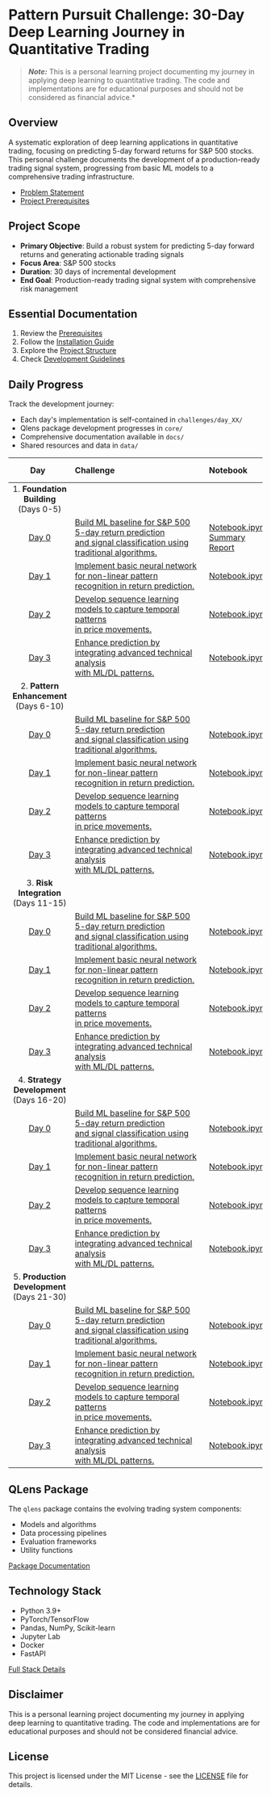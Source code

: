 # Pattern Pursuit Challenge: 30-Day Deep Learning Journey in Quantitative Trading

> **_Note:_** This is a personal learning project documenting my journey in applying deep learning to quantitative trading. The code and implementations are for educational purposes and should not be considered as financial advice.*

## Overview
A systematic exploration of deep learning applications in quantitative trading, focusing on predicting 5-day forward returns for S&P 500 stocks. This personal challenge documents the development of a production-ready trading signal system, progressing from basic ML models to a comprehensive trading infrastructure.
- [Problem Statement](docs/overview/problem_statement.md)
- [Project Prerequisites](docs/setup/prerequisites.md)

## Project Scope
- **Primary Objective**: Build a robust system for predicting 5-day forward returns and generating actionable trading signals
- **Focus Area**: S&P 500 stocks
- **Duration**: 30 days of incremental development
- **End Goal**: Production-ready trading signal system with comprehensive risk management

## Essential Documentation
1. Review the [Prerequisites](docs/setup/prerequisites.md)
2. Follow the [Installation Guide](docs/setup/installation.md)
3. Explore the [Project Structure](docs/overview/structure.md)
4. Check [Development Guidelines](docs/development/guidelines.md)

## Daily Progress
Track the development journey:
- Each day's implementation is self-contained in `challenges/day_XX/`
- Qlens package development progresses in `core/`
- Comprehensive documentation available in `docs/`
- Shared resources and data in `data/`

| <div style="width:100px">Day</div>| <div style="width:250px">Challenge</div> | Notebook      | Executive Summary   | Technical Summary   | status  |
| :---:     | :---       | :---          | :---                | :---                | :---:   |
| 1. **Foundation Building** (Days 0-5)
| [Day 0](pattern_pursuit/challenges/day_00/)|[Build ML baseline for S&P 500 5-day return prediction <br> and signal classification using traditional algorithms.](pattern_pursuit/challenges/day_00/challenge.md)|[Notebook.ipynb](pattern_pursuit/challenges/day_00/notebook.ipynb)<br>[Summary Report](pattern_pursuit/challenges/day_00/summary_report.md)|[Technical Report](pattern_pursuit/challenges/day_00/technical_report.md)|Not Yet Started|
| [Day 1](pattern_pursuit/challenges/day_00/)|[Implement basic neural network for non-linear pattern <br> recognition in return prediction.](pattern_pursuit/challenges/day_00/challenge.md)|[Notebook.ipynb](pattern_pursuit/challenges/day_00/notebook.ipynb)|[Summary Report](pattern_pursuit/challenges/day_00/summary_report.md)|[Technical Report](pattern_pursuit/challenges/day_00/technical_report.md)|Not Yet Started|
| [Day 2](pattern_pursuit/challenges/day_00/)|[Develop sequence learning models to capture temporal patterns <br> in price movements.](pattern_pursuit/challenges/day_00/challenge.md)|[Notebook.ipynb](pattern_pursuit/challenges/day_00/notebook.ipynb)|[Summary Report](pattern_pursuit/challenges/day_00/summary_report.md)|[Technical Report](pattern_pursuit/challenges/day_00/technical_report.md)|Not Yet Started|
| [Day 3](pattern_pursuit/challenges/day_00/)|[Enhance prediction by integrating advanced technical analysis <br> with ML/DL patterns.](pattern_pursuit/challenges/day_00/challenge.md)|[Notebook.ipynb](pattern_pursuit/challenges/day_00/notebook.ipynb)|[Summary Report](pattern_pursuit/challenges/day_00/summary_report.md)|[Technical Report](pattern_pursuit/challenges/day_00/technical_report.md)|Not Yet Started|
| 2. **Pattern Enhancement** (Days 6-10)
| [Day 0](pattern_pursuit/challenges/day_00/)|[Build ML baseline for S&P 500 5-day return prediction <br> and signal classification using traditional algorithms.](pattern_pursuit/challenges/day_00/challenge.md)|[Notebook.ipynb](pattern_pursuit/challenges/day_00/notebook.ipynb)|[Summary Report](pattern_pursuit/challenges/day_00/summary_report.md)|[Technical Report](pattern_pursuit/challenges/day_00/technical_report.md)|Not Yet Started|
| [Day 1](pattern_pursuit/challenges/day_00/)|[Implement basic neural network for non-linear pattern <br> recognition in return prediction.](pattern_pursuit/challenges/day_00/challenge.md)|[Notebook.ipynb](pattern_pursuit/challenges/day_00/notebook.ipynb)|[Summary Report](pattern_pursuit/challenges/day_00/summary_report.md)|[Technical Report](pattern_pursuit/challenges/day_00/technical_report.md)|Not Yet Started|
| [Day 2](pattern_pursuit/challenges/day_00/)|[Develop sequence learning models to capture temporal patterns <br> in price movements.](pattern_pursuit/challenges/day_00/challenge.md)|[Notebook.ipynb](pattern_pursuit/challenges/day_00/notebook.ipynb)|[Summary Report](pattern_pursuit/challenges/day_00/summary_report.md)|[Technical Report](pattern_pursuit/challenges/day_00/technical_report.md)|Not Yet Started|
| [Day 3](pattern_pursuit/challenges/day_00/)|[Enhance prediction by integrating advanced technical analysis <br> with ML/DL patterns.](pattern_pursuit/challenges/day_00/challenge.md)|[Notebook.ipynb](pattern_pursuit/challenges/day_00/notebook.ipynb)|[Summary Report](pattern_pursuit/challenges/day_00/summary_report.md)|[Technical Report](pattern_pursuit/challenges/day_00/technical_report.md)|Not Yet Started|
|3. **Risk Integration** (Days 11-15)
| [Day 0](pattern_pursuit/challenges/day_00/)|[Build ML baseline for S&P 500 5-day return prediction <br> and signal classification using traditional algorithms.](pattern_pursuit/challenges/day_00/challenge.md)|[Notebook.ipynb](pattern_pursuit/challenges/day_00/notebook.ipynb)|[Summary Report](pattern_pursuit/challenges/day_00/summary_report.md)|[Technical Report](pattern_pursuit/challenges/day_00/technical_report.md)|Not Yet Started|
| [Day 1](pattern_pursuit/challenges/day_00/)|[Implement basic neural network for non-linear pattern <br> recognition in return prediction.](pattern_pursuit/challenges/day_00/challenge.md)|[Notebook.ipynb](pattern_pursuit/challenges/day_00/notebook.ipynb)|[Summary Report](pattern_pursuit/challenges/day_00/summary_report.md)|[Technical Report](pattern_pursuit/challenges/day_00/technical_report.md)|Not Yet Started|
| [Day 2](pattern_pursuit/challenges/day_00/)|[Develop sequence learning models to capture temporal patterns <br> in price movements.](pattern_pursuit/challenges/day_00/challenge.md)|[Notebook.ipynb](pattern_pursuit/challenges/day_00/notebook.ipynb)|[Summary Report](pattern_pursuit/challenges/day_00/summary_report.md)|[Technical Report](pattern_pursuit/challenges/day_00/technical_report.md)|Not Yet Started|
| [Day 3](pattern_pursuit/challenges/day_00/)|[Enhance prediction by integrating advanced technical analysis <br> with ML/DL patterns.](pattern_pursuit/challenges/day_00/challenge.md)|[Notebook.ipynb](pattern_pursuit/challenges/day_00/notebook.ipynb)|[Summary Report](pattern_pursuit/challenges/day_00/summary_report.md)|[Technical Report](pattern_pursuit/challenges/day_00/technical_report.md)|Not Yet Started|1
|4. **Strategy Development** (Days 16-20)
| [Day 0](pattern_pursuit/challenges/day_00/)|[Build ML baseline for S&P 500 5-day return prediction <br> and signal classification using traditional algorithms.](pattern_pursuit/challenges/day_00/challenge.md)|[Notebook.ipynb](pattern_pursuit/challenges/day_00/notebook.ipynb)|[Summary Report](pattern_pursuit/challenges/day_00/summary_report.md)|[Technical Report](pattern_pursuit/challenges/day_00/technical_report.md)|Not Yet Started|
| [Day 1](pattern_pursuit/challenges/day_00/)|[Implement basic neural network for non-linear pattern <br> recognition in return prediction.](pattern_pursuit/challenges/day_00/challenge.md)|[Notebook.ipynb](pattern_pursuit/challenges/day_00/notebook.ipynb)|[Summary Report](pattern_pursuit/challenges/day_00/summary_report.md)|[Technical Report](pattern_pursuit/challenges/day_00/technical_report.md)|Not Yet Started|
| [Day 2](pattern_pursuit/challenges/day_00/)|[Develop sequence learning models to capture temporal patterns <br> in price movements.](pattern_pursuit/challenges/day_00/challenge.md)|[Notebook.ipynb](pattern_pursuit/challenges/day_00/notebook.ipynb)|[Summary Report](pattern_pursuit/challenges/day_00/summary_report.md)|[Technical Report](pattern_pursuit/challenges/day_00/technical_report.md)|Not Yet Started|
| [Day 3](pattern_pursuit/challenges/day_00/)|[Enhance prediction by integrating advanced technical analysis <br> with ML/DL patterns.](pattern_pursuit/challenges/day_00/challenge.md)|[Notebook.ipynb](pattern_pursuit/challenges/day_00/notebook.ipynb)|[Summary Report](pattern_pursuit/challenges/day_00/summary_report.md)|[Technical Report](pattern_pursuit/challenges/day_00/technical_report.md)|Not Yet Started|
|5. **Production Development** (Days 21-30)
| [Day 0](pattern_pursuit/challenges/day_00/)|[Build ML baseline for S&P 500 5-day return prediction <br> and signal classification using traditional algorithms.](pattern_pursuit/challenges/day_00/challenge.md)|[Notebook.ipynb](pattern_pursuit/challenges/day_00/notebook.ipynb)|[Summary Report](pattern_pursuit/challenges/day_00/summary_report.md)|[Technical Report](pattern_pursuit/challenges/day_00/technical_report.md)|Not Yet Started|
| [Day 1](pattern_pursuit/challenges/day_00/)|[Implement basic neural network for non-linear pattern <br> recognition in return prediction.](pattern_pursuit/challenges/day_00/challenge.md)|[Notebook.ipynb](pattern_pursuit/challenges/day_00/notebook.ipynb)|[Summary Report](pattern_pursuit/challenges/day_00/summary_report.md)|[Technical Report](pattern_pursuit/challenges/day_00/technical_report.md)|Not Yet Started|
| [Day 2](pattern_pursuit/challenges/day_00/)|[Develop sequence learning models to capture temporal patterns <br> in price movements.](pattern_pursuit/challenges/day_00/challenge.md)|[Notebook.ipynb](pattern_pursuit/challenges/day_00/notebook.ipynb)|[Summary Report](pattern_pursuit/challenges/day_00/summary_report.md)|[Technical Report](pattern_pursuit/challenges/day_00/technical_report.md)|Not Yet Started|
| [Day 3](pattern_pursuit/challenges/day_00/)|[Enhance prediction by integrating advanced technical analysis <br> with ML/DL patterns.](pattern_pursuit/challenges/day_00/challenge.md)|[Notebook.ipynb](pattern_pursuit/challenges/day_00/notebook.ipynb)|[Summary Report](pattern_pursuit/challenges/day_00/summary_report.md)|[Technical Report](pattern_pursuit/challenges/day_00/technical_report.md)|Not Yet Started|


## QLens Package
The `qlens` package contains the evolving trading system components:
- Models and algorithms
- Data processing pipelines
- Evaluation frameworks
- Utility functions

[Package Documentation](core/README.md)

## Technology Stack
- Python 3.9+
- PyTorch/TensorFlow
- Pandas, NumPy, Scikit-learn
- Jupyter Lab
- Docker
- FastAPI

[Full Stack Details](docs/setup/tech_stack.md)

## Disclaimer
This is a personal learning project documenting my journey in applying deep learning to quantitative trading. The code and implementations are for educational purposes and should not be considered financial advice.

## License
This project is licensed under the MIT License - see the [LICENSE](LICENSE) file for details.
